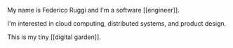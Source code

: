 My name is Federico Ruggi and I'm a software [[engineer]].

I'm interested in cloud computing, distributed systems, and product design.

This is my tiny [[digital garden]].